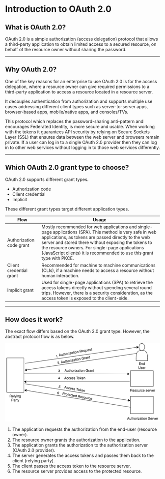 # Introduction to OAuth 2.0

## What is OAuth 2.0?

OAuth 2.0 is a simple authorization (access delegation) protocol that allows a third-party application to obtain limited 
access to a secured resource, on behalf of the resource owner without sharing the password.

---

## Why OAuth 2.0?

One of the key reasons for an enterprise to use OAuth 2.0 is for the access delegation, where a resource owner can give
required permissions to a third-party application to access a resource located in a resource server.

It decouples authentication from authorization and supports multiple use cases addressing different client types such as
server-to-server apps, browser-based apps, mobile/native apps, and consoles/TVs.

This protocol which replaces the password-sharing anti-pattern and encourages Federated Identity, is more secure and 
usable. When working with the tokens it guarantees API security by relying on Secure Sockets Layer (SSL) that ensures 
data between the web server and browsers remain private. If a user can log in to a single OAuth 2.0 provider then they can
log in to other web services without logging in to those web services differently.

---

## Which OAuth 2.0 grant type to choose?

OAuth 2.0 supports different grant types.

- Authorization code
- Client credential
- Implicit 
    
These different grant types target different application types.

| Flow                 | Usage         | 
| --------------------- | ------------- | 
| Authorization code grant | Mostly recommended for web applications and single-page applications (SPA). This method is very safe in web applications, as tokens are passed directly to the web server and stored there without exposing the tokens to the resource owners. For single-page applications (JavaScript clients) it is recommended to use this grant type with PKCE.  |                            
| Client credential grant  | Recommended for machine to machine communications (CLIs), if a machine needs to access a resource without human interaction.  |                              
| Implicit grant            | Used for single-page applications (SPA) to retrieve the access tokens directly without spending several round trips. However, there is a security consideration, as the access token is exposed to the client-side.  | 

---

## How does it work?

The exact flow differs based on the OAuth 2.0 grant type. However, the abstract protocol flow is as below.

![OAuth 2.0 flow](../../../assets/img/concepts/oauth-basic-flow.png)

1. The application requests the authorization from the end-user (resource owner).
2. The resource owner grants the authorization to the application.
3. The application grants the authorization to the authorization server
   (OAuth 2.0 provider).
4. The server generates the access tokens and passes them back to the client (relying party).
5. The client passes the access token to the resource server.
6. The resource server provides access to the protected resource.

